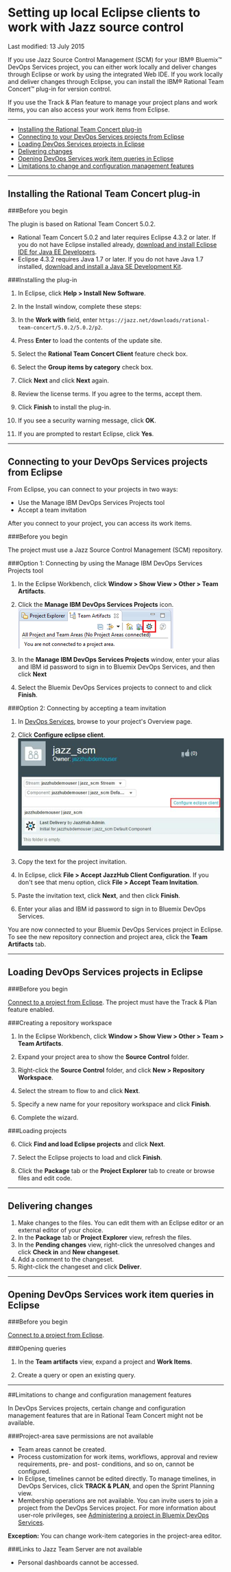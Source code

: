 # Setting up local Eclipse clients to work with Jazz source control

Last modified: 13 July 2015

If you use Jazz Source Control Management (SCM) for your IBM&reg; Bluemix&trade; DevOps Services project, you can either work locally and deliver changes through Eclipse or work by using the integrated Web IDE. If you work locally and deliver changes through Eclipse, you can install the IBM&reg; Rational Team Concert&trade; plug-in for version control.

If you use the Track & Plan feature to manage your project plans and work items, you can also access your work items from Eclipse.

---

* [Installing the Rational Team Concert plug-in](#install_eclipse_and_the_rational_team_concert_plugin)
* [Connecting to your DevOps Services projects from Eclipse](#connect_to_your_devops_services_projects_from_eclipse)
* [Loading DevOps Services projects in Eclipse](#import_code_into_eclipse_from_jazz_source_control)
* [Delivering changes](#delivering)
* [Opening DevOps Services work item queries in Eclipse](#work_items)
* [Limitations to change and configuration management features](#limitations)

---

<a name='install_eclipse_and_the_rational_team_concert_plugin'></a>
## Installing the Rational Team Concert plug-in


###Before you begin 

The plugin is based on Rational Team Concert 5.0.2. 
* Rational Team Concert 5.0.2 and later requires Eclipse 4.3.2 or later. If you do not have Eclipse installed already, [download and install Eclipse IDE for Java EE Developers](http://www.eclipse.org/downloads/packages/eclipse-ide-java-ee-developers/keplersr2).
* Eclipse 4.3.2 requires Java 1.7 or later. If you do not have Java 1.7 installed, [download and install a Java SE Development Kit](http://www.ibm.com/developerworks/java/jdk/).

###Installing the plug-in

1. In Eclipse, click **Help > Install New Software**.

2. In the Install window, complete these steps:
  1. In the **Work with** field, enter `https://jazz.net/downloads/rational-team-concert/5.0.2/5.0.2/p2`.
  2. Press **Enter** to load the contents of the update site.
  3. Select the **Rational Team Concert Client** feature check box.
  4. Select the **Group items by category** check box.
  5. Click **Next** and click **Next** again.
  6. Review the license terms. If you agree to the terms, accept them.
  7. Click **Finish** to install the plug-in.

3. If you see a security warning message, click **OK**.

4. If you are prompted to restart Eclipse, click **Yes**.

---
<a name='connect_to_your_devops_services_projects_from_eclipse'></a>
## Connecting to your DevOps Services projects from Eclipse

From Eclipse, you can connect to your projects in two ways:

 * Use the Manage IBM DevOps Services Projects tool
 * Accept a team invitation

After you connect to your project, you can access its work items.

###Before you begin

The project must use a Jazz Source Control Management (SCM) repository.

###Option 1: Connecting by using the Manage IBM DevOps Services Projects tool

1. In the Eclipse Workbench, click **Window > Show View > Other > Team Artifacts**.

2. Click the **Manage IBM DevOps Services Projects** icon.
 ![Manage JazzHub Projects button within the Team Artifacts View](./images/jazzhubfeature.png)

3. In the **Manage IBM DevOps Services Projects** window, enter your alias and IBM id password to sign in to Bluemix DevOps Services, and then click **Next**

4. Select the Bluemix DevOps Services projects to connect to and click **Finish**.

###Option 2: Connecting by accepting a team invitation

1. In [DevOps Services](https://hub.jazz.net/), browse to your project's Overview page.

2. Click **Configure eclipse client**. 
![Configure eclipse button on the project overview](images/configure-eclipse.jpg)

3. Copy the text for the project invitation.

4. In Eclipse, click **File > Accept JazzHub Client Configuration**. If you don't see that menu option, click **File > Accept Team Invitation**.

5. Paste the invitation text, click **Next**, and then click **Finish**.

6. Enter your alias and IBM id password to sign in  to Bluemix DevOps Services.

You are now connected to your Bluemix DevOps Services project in Eclipse. To see the new repository connection and project area, click the **Team Artifacts** tab.

---
<a name='import_code_into_eclipse_from_jazz_source_control'></a>
## Loading DevOps Services projects in Eclipse

###Before you begin

[Connect to a project from Eclipse](#connect_to_your_devops_services_projects_from_eclipse). The project must have the Track & Plan feature enabled.

###Creating a repository workspace

1. In the Eclipse Workbench,  click **Window > Show View > Other > Team > Team Artifacts**.

2. Expand your project area to show the **Source Control** folder.

3. Right-click the **Source Control** folder, and click **New > Repository Workspace**.

4. Select the stream to flow to and click **Next**. 

4. Specify a new name for your repository workspace and click **Finish**.

5. Complete the wizard.

###Loading projects

6. Click **Find and load Eclipse projects** and click **Next**.

7. Select the Eclipse projects to load and click **Finish**.

8. Click the **Package** tab or the **Project Explorer** tab to create or browse files and edit code.

---

<a name='delivering'></a>
## Delivering changes

1. Make changes to the files. You can edit them with an Eclipse editor or an external editor of your choice.
2. In the **Package** tab or **Project Explorer** view, refresh the files.
3. In the **Pending changes** view, right-click the unresolved changes and click **Check in** and **New changeset**.
4. Add a comment to the changeset.
5. Right-click the changeset and click **Deliver**.

---

<a name='work_items'></a>

## Opening DevOps Services work item queries in Eclipse

###Before you begin

[Connect to a project from Eclipse](#connect_to_your_devops_services_projects_from_eclipse). 

###Opening queries

1. In the **Team artifacts** view, expand a project and **Work Items**.

2. Create a query or open an existing query.

---

<a name='limitations'></a>

##Limitations to change and configuration management features

In DevOps Services projects, certain change and configuration management features that are in Rational Team Concert might not be available.

###Project-area save permissions are not available

+ Team areas cannot be created.
+ Process customization for work items, workflows, approval and review requirements, pre- and post- conditions, and so on, cannot be configured.
+ In Eclipse, timelines cannot be edited directly. To manage timelines, in DevOps Services, click **TRACK & PLAN**, and open the Sprint Planning view.
+ Membership operations are not available. You can invite users to join a project from the DevOps Services project. For more information about user-role privileges, see [Administering a project in Bluemix DevOps Services](../projectadmin/).

**Exception:** You can change work-item categories in the project-area editor.

###Links to Jazz Team Server are not available
+ Personal dashboards cannot be accessed.




[18]: https://developer.ibm.com/answers/questions/?community=devops-services (Bluemix DevOps Services forum)
[19]: mailto:hub%40jazz.net
[20]: /docs
